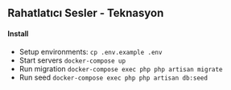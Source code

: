 ## Rahatlatıcı Sesler - Teknasyon

#### Install

- Setup environments: ``cp .env.example .env``
- Start servers ``docker-compose up``
- Run migration ``docker-compose exec php php artisan migrate``
- Run seed ``docker-compose exec php php artisan db:seed``

